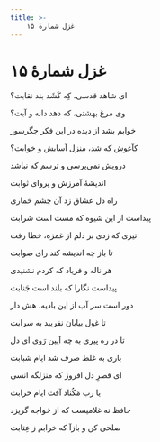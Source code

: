 ```yaml
---
title: >-
    غزل شمارهٔ ۱۵
---
```

# غزل شمارهٔ ۱۵

<div class="b" id="bn1"><div class="m1"><p>ای شاهد قدسی، کِه کَشَد بند نقابت؟</p></div>
<div class="m2"><p>وی مرغ بهشتی، که دهد دانه و آبت؟</p></div></div>
<div class="b" id="bn2"><div class="m1"><p>خوابم بشد از دیده در این فکر جگرسوز</p></div>
<div class="m2"><p>کآغوش که شد، منزل آسایش و خوابت؟</p></div></div>
<div class="b" id="bn3"><div class="m1"><p>درویش نمی‌پرسی و ترسم که نباشد</p></div>
<div class="m2"><p>اندیشهٔ آمرزش و پروای ثوابت</p></div></div>
<div class="b" id="bn4"><div class="m1"><p>راه دل عشاق زد آن چشم خماری</p></div>
<div class="m2"><p>پیداست از این شیوه که مست است شرابت</p></div></div>
<div class="b" id="bn5"><div class="m1"><p>تیری که زدی بر دلم از غمزه، خطا رفت</p></div>
<div class="m2"><p>تا باز چه اندیشه کند رای صوابت</p></div></div>
<div class="b" id="bn6"><div class="m1"><p>هر ناله و فریاد که کردم نشنیدی</p></div>
<div class="m2"><p>پیداست نگارا که بلند است جَنابت</p></div></div>
<div class="b" id="bn7"><div class="m1"><p>دور است سر آب از این بادیه، هش دار</p></div>
<div class="m2"><p>تا غول بیابان نفریبد به سرابت</p></div></div>
<div class="b" id="bn8"><div class="m1"><p>تا در ره پیری به چه آیین رَوی ای دل</p></div>
<div class="m2"><p>باری به غلط صرف شد ایام شبابت</p></div></div>
<div class="b" id="bn9"><div class="m1"><p>ای قصرِ دل افروز که منزلگه انسی</p></div>
<div class="m2"><p>یا رب مَکُناد آفت ایام خرابت</p></div></div>
<div class="b" id="bn10"><div class="m1"><p>حافظ نه غلامیست که از خواجه گریزد</p></div>
<div class="m2"><p>صلحی کن و بازآ که خرابم ز عِتابت</p></div></div>